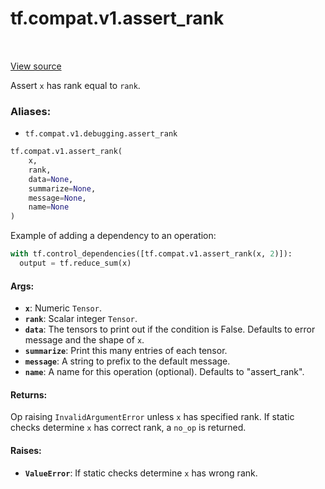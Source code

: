 <div itemscope itemtype="http://developers.google.com/ReferenceObject">
<meta itemprop="name" content="tf.compat.v1.assert_rank" />
<meta itemprop="path" content="Stable" />
</div>

# tf.compat.v1.assert_rank

<!-- Insert buttons -->

<table class="tfo-notebook-buttons tfo-api" align="left">
</table>

<a target="_blank" href="/code/stable/tensorflow/python/ops/check_ops.py">View source</a>



<!-- Start diff -->
Assert `x` has rank equal to `rank`.

### Aliases:

* `tf.compat.v1.debugging.assert_rank`


``` python
tf.compat.v1.assert_rank(
    x,
    rank,
    data=None,
    summarize=None,
    message=None,
    name=None
)
```



<!-- Placeholder for "Used in" -->

Example of adding a dependency to an operation:

```python
with tf.control_dependencies([tf.compat.v1.assert_rank(x, 2)]):
  output = tf.reduce_sum(x)
```

#### Args:


* <b>`x`</b>:  Numeric `Tensor`.
* <b>`rank`</b>:  Scalar integer `Tensor`.
* <b>`data`</b>:  The tensors to print out if the condition is False.  Defaults to
  error message and the shape of `x`.
* <b>`summarize`</b>: Print this many entries of each tensor.
* <b>`message`</b>: A string to prefix to the default message.
* <b>`name`</b>: A name for this operation (optional).  Defaults to "assert_rank".


#### Returns:

Op raising `InvalidArgumentError` unless `x` has specified rank.
If static checks determine `x` has correct rank, a `no_op` is returned.



#### Raises:


* <b>`ValueError`</b>:  If static checks determine `x` has wrong rank.
